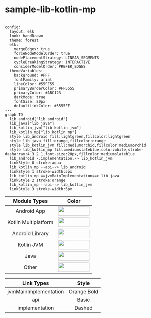 # sample-lib-kotlin-mp

<!--region chart-->
```mermaid
---
config:
  layout: elk
  look: handDrawn
  theme: forest
  elk:
    mergeEdges: true
    forceNodeModelOrder: true
    nodePlacementStrategy: LINEAR_SEGMENTS
    cycleBreakingStrategy: INTERACTIVE
    considerModelOrder: PREFER_EDGES
  themeVariables:
    background: #FFF
    fontFamily: arial
    lineColor: #55FF55
    primaryBorderColor: #FF5555
    primaryColor: #ABC123
    darkMode: true
    fontSize: 20px
    defaultLinkColor: #5555FF
---
graph TD
  lib_android["lib android"]
  lib_java["lib java"]
  lib_kotlin_jvm["lib kotlin jvm"]
  lib_kotlin_mp["lib kotlin mp"]
  style lib_android fill:lightgreen,fillcolor:lightgreen
  style lib_java fill:orange,fillcolor:orange
  style lib_kotlin_jvm fill:mediumorchid,fillcolor:mediumorchid
  style lib_kotlin_mp fill:mediumslateblue,color:white,stroke-dasharray:4 3 2 1,font-size:20px,fillcolor:mediumslateblue
  lib_android -.implementation.-> lib_kotlin_jvm
  linkStyle 0 stroke:aqua
  lib_kotlin_mp --api--> lib_android
  linkStyle 1 stroke-width:5px
  lib_kotlin_mp ==jvmMainImplementation==> lib_java
  linkStyle 2 stroke:orange
  lib_kotlin_mp --api--> lib_kotlin_jvm
  linkStyle 3 stroke-width:5px
```

| Module Types | Color |
|:--:|:--:|
| Android App | <img src="https://img.shields.io/badge/-%20-limegreen?style=flat-square" height="30" width="100"> |
| Kotlin Multiplatform | <img src="https://img.shields.io/badge/-%20-mediumslateblue?style=flat-square" height="30" width="100"> |
| Android Library | <img src="https://img.shields.io/badge/-%20-lightgreen?style=flat-square" height="30" width="100"> |
| Kotlin JVM | <img src="https://img.shields.io/badge/-%20-mediumorchid?style=flat-square" height="30" width="100"> |
| Java | <img src="https://img.shields.io/badge/-%20-orange?style=flat-square" height="30" width="100"> |
| Other | <img src="https://img.shields.io/badge/-%20-gainsboro?style=flat-square" height="30" width="100"> |

| Link Types | Style |
|:--:|:--:|
| jvmMainImplementation | Orange Bold |
| api | Basic |
| implementation | Dashed |
<!--endregion-->
